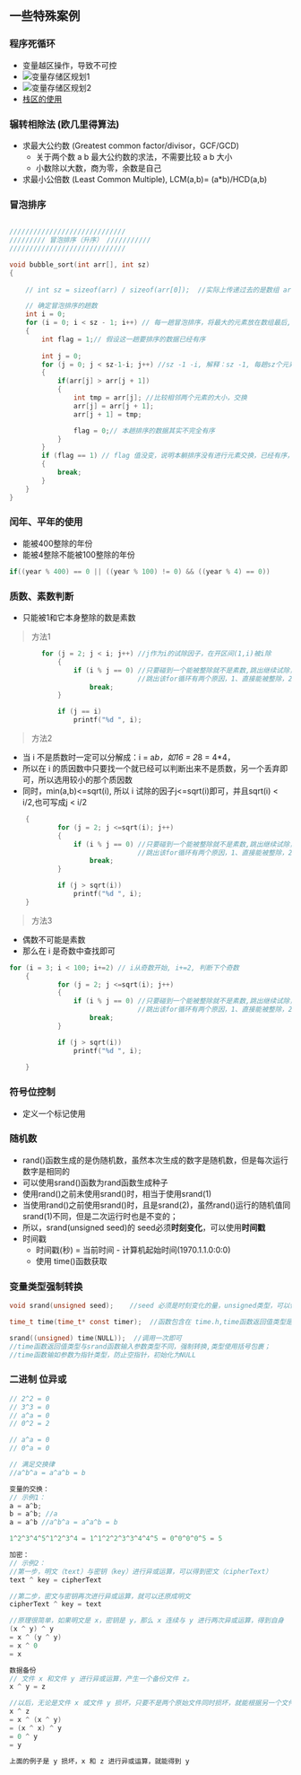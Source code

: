 ## 一些特殊案例

### 程序死循环
- 变量越区操作，导致不可控
- ![变量存储区规划1](../Storage&Variable/stack.png)
- ![变量存储区规划2](../Storage&Variable/stack0.png)
- [栈区的使用](../Storage&Variable/storage&variable.md/#栈区的使用)

### 辗转相除法 (欧几里得算法)
- 求最大公约数 (Greatest common factor/divisor，GCF/GCD)
  - 关于两个数 a b 最大公约数的求法，不需要比较 a b 大小
  - 小数除以大数，商为零，余数是自己
- 求最小公倍数 (Least Common Multiple), LCM(a,b)= (a*b)/HCD(a,b)

### 冒泡排序
```C

/////////////////////////////
///////// 冒泡排序（升序） ///////////
/////////////////////////////

void bubble_sort(int arr[], int sz)
{
	
    // int sz = sizeof(arr) / sizeof(arr[0]);  //实际上传递过去的是数组 arr 首元素的地址 &arr [0], 则sz在sizeof函数的作用下sz=4Byte/4Byte

    // 确定冒泡排序的趟数
 	int i = 0;
	for (i = 0; i < sz - 1; i++) // 每一趟冒泡排序，将最大的元素放在数组最后, 只需操作 sz-1 躺将 sz-1 个元素放到最后即可，最后一个元素自动归位。
	{
		int flag = 1;// 假设这一趟要排序的数据已经有序
	
		int j = 0;
    	for (j = 0; j < sz-1-i; j++) //sz -1 -i, 解释：sz -1, 每趟sz个元素，只需比较sz -1次；-i (-0)表示去掉第 i+1（1） 躺已经完成的 i+1（1） 个升序的最大值，它们已经排放在最后了，不需要排序；i = 0，第一趟需要交换 sz-1 次；
		{
			if(arr[j] > arr[j + 1])
			{
				int tmp = arr[j]; //比较相邻两个元素的大小，交换
				arr[j] = arr[j + 1];
				arr[j + 1] = tmp;

			    flag = 0;// 本趟排序的数据其实不完全有序
			}
		}
		if (flag == 1) // flag 值没变，说明本躺排序没有进行元素交换，已经有序，跳出排序
		{
			break;  
		}
	}
}

```

### 闰年、平年的使用
- 能被400整除的年份
- 能被4整除不能被100整除的年份
```C
if((year % 400) == 0 || ((year % 100) != 0) && ((year % 4) == 0))
```
### 质数、素数判断
- 只能被1和它本身整除的数是素数
> 方法1
```C
        for (j = 2; j < i; j++) //j作为i的试除因子，在开区间(1,i)被i除
			{
				if (i % j == 0) //只要碰到一个能被整除就不是素数,跳出继续试除，
                                //跳出该for循环有两个原因，1、直接能被整除，2、j>=i
					break;
			}

			if (j == i)
				printf("%d ", i);
```

> 方法2
- 当 i 不是质数时一定可以分解成：i = a*b，如16 = 2*8 = 4*4，
- 所以在 i 的质因数中只要找一个就已经可以判断出来不是质数，另一个丢弃即可，所以选用较小的那个质因数
- 同时，min(a,b)<=sqrt(i), 所以 i 试除的因子j<=sqrt(i)即可，并且sqrt(i) < i/2,也可写成j < i/2

```C
    {
			for (j = 2; j <=sqrt(i); j++)
			{
				if (i % j == 0) //只要碰到一个能被整除就不是素数,跳出继续试除，
                                //跳出该for循环有两个原因，1、直接能被整除，2、j>=i
					break;
			}

			if (j > sqrt(i))
				printf("%d ", i);
	}
```
> 方法3
- 偶数不可能是素数
- 那么在 i 是奇数中查找即可
```C
for (i = 3; i < 100; i+=2) // i从奇数开始, i+=2, 判断下个奇数
	{
			for (j = 2; j <=sqrt(i); j++)
			{
				if (i % j == 0) //只要碰到一个能被整除就不是素数,跳出继续试除，
                                //跳出该for循环有两个原因，1、直接能被整除，2、j>=i
					break;
			}

			if (j > sqrt(i))
				printf("%d ", i);
			
	}
```

### 符号位控制
- 定义一个标记使用


### 随机数
- rand()函数生成的是伪随机数，虽然本次生成的数字是随机数，但是每次运行数字是相同的
- 可以使用srand()函数为rand函数生成种子
- 使用rand()之前未使用srand()时，相当于使用srand(1)
- 当使用rand()之前使用srand()时，且是srand(2)，虽然rand()运行的随机值同srand(1)不同，但是二次运行时也是不变的；
- 所以，srand(unsigned seed)的 seed必须**时刻变化**，可以使用**时间戳**
- 时间戳
  - 时间戳(秒) = 当前时间 - 计算机起始时间(1970.1.1.0:0:0)
  - 使用 time()函数获取


### 变量类型强制转换
```C
void srand(unsigned seed);    //seed 必须是时刻变化的量，unsigned类型，可以使用时间戳代替，使用time函数获取时间戳

time_t time(time_t* const timer);  //函数包含在 time.h,time函数返回值类型是time_t，右键查看定义，time_t类型是使用typedef 重命名的long型

srand((unsigned) time(NULL));  //调用一次即可
//time函数返回值类型与srand函数输入参数类型不同，强制转换,类型使用括号包裹；
//time函数输如参数为指针类型，防止空指针，初始化为NULL
```

### 二进制 位异或
```C
// 2^2 = 0
// 3^3 = 0
// a^a = 0
// 0^2 = 2

// a^a = 0
// 0^a = 0

// 满足交换律
//a^b^a = a^a^b = b

变量的交换：
// 示例1：
a = a^b;
b = a^b; //a
a = a^b //a^b^a = a^a^b = b

1^2^3^4^5^1^2^3^4 = 1^1^2^2^3^3^4^4^5 = 0^0^0^0^5 = 5

加密：
// 示例2：
//第一步，明文（text）与密钥（key）进行异或运算，可以得到密文（cipherText）
text ^ key = cipherText

//第二步，密文与密钥再次进行异或运算，就可以还原成明文
cipherText ^ key = text

//原理很简单，如果明文是 x，密钥是 y，那么 x 连续与 y 进行两次异或运算，得到自身
(x ^ y) ^ y
= x ^ (y ^ y)
= x ^ 0
= x

数据备份
// 文件 x 和文件 y 进行异或运算，产生一个备份文件 z。
x ^ y = z

//以后，无论是文件 x 或文件 y 损坏，只要不是两个原始文件同时损坏，就能根据另一个文件和备份文件，进行还原。
x ^ z
= x ^ (x ^ y) 
= (x ^ x) ^ y
= 0 ^ y
= y

上面的例子是 y 损坏，x 和 z 进行异或运算，就能得到 y

```
